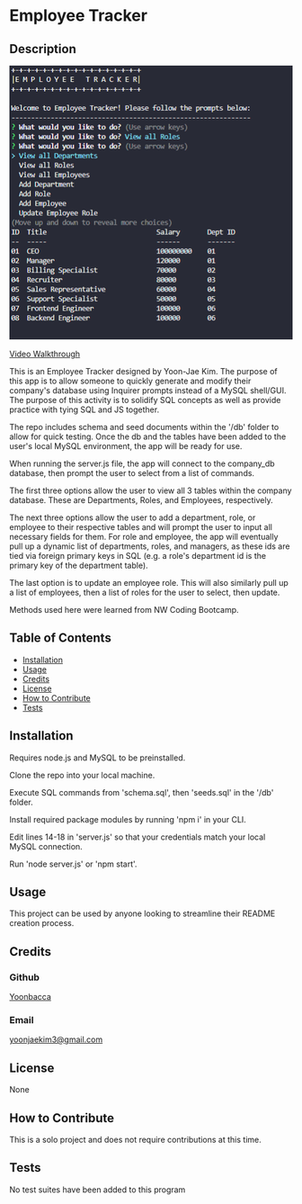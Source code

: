 # Employee Tracker
## Description
![Employee Tracker](./assets/screenshot.png)

[Video Walkthrough](https://drive.google.com/file/d/1YSK3QQyO2Fcfa1hFWRRcX_UiPFDclTC_/view)

This is an Employee Tracker designed by Yoon-Jae Kim. The purpose of this app is to allow someone to quickly generate and modify their company's database using Inquirer prompts instead of a MySQL shell/GUI. The purpose of this activity is to solidify SQL concepts as well as provide practice with tying SQL and JS together.

The repo includes schema and seed documents within the '/db' folder to allow for quick testing. Once the db and the tables have been added to the user's local MySQL environment, the app will be ready for use.

When running the server.js file, the app will connect to the company_db database, then prompt the user to select from a list of commands.

The first three options allow the user to view all 3 tables within the company database. These are Departments, Roles, and Employees, respectively.

The next three options allow the user to add a department, role, or employee to their respective tables and will prompt the user to input all necessary fields for them. For role and employee, the app will eventually pull up a dynamic list of departments, roles, and managers, as these ids are tied via foreign primary keys in SQL (e.g. a role's department id is the primary key of the department table).

The last option is to update an employee role. This will also similarly pull up a list of employees, then a list of roles for the user to select, then update.

Methods used here were learned from NW Coding Bootcamp.

## Table of Contents
- [Installation](#installation)
- [Usage](#usage)
- [Credits](#credits)
- [License](#license)
- [How to Contribute](#how-to-contribute)
- [Tests](#tests)

## Installation
Requires node.js and MySQL to be preinstalled.

Clone the repo into your local machine. 

Execute SQL commands from 'schema.sql', then 'seeds.sql' in the '/db' folder.

Install required package modules by running 'npm i' in your CLI. 

Edit lines 14-18 in 'server.js' so that your credentials match your local MySQL connection.

Run 'node server.js' or 'npm start'. 

## Usage
This project can be used by anyone looking to streamline their README creation process.

## Credits
### Github
[Yoonbacca](https://github.com/Yoonbacca)
### Email
[yoonjaekim3@gmail.com](yoonjaekim3@gmail.com)

## License
None

## How to Contribute
This is a solo project and does not require contributions at this time.

## Tests
No test suites have been added to this program
  